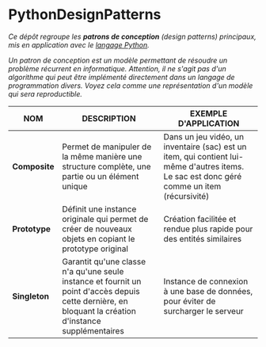# PythonDesignPatterns
_Ce dépôt regroupe les **patrons de conception** (design patterns) principaux, mis en application avec le [langage Python](https://www.python.org/)._

_Un patron de conception est un modèle permettant de résoudre un problème récurrent en informatique. Attention, il ne s'agit pas d'un algorithme qui peut être implémenté directement dans un langage de programmation divers. Voyez cela comme une représentation d'un modèle qui sera reproductible._

|NOM|DESCRIPTION|EXEMPLE D'APPLICATION|
|---|---|---|
|**Composite**|Permet de manipuler de la même manière une structure complète, une partie ou un élément unique|Dans un jeu vidéo, un inventaire (sac) est un item, qui contient lui-même d'autres items. Le sac est donc géré comme un item (récursivité)|
|**Prototype**|Définit une instance originale qui permet de créer de nouveaux objets en copiant le prototype original|Création facilitée et rendue plus rapide pour des entités similaires|
|**Singleton**|Garantit qu'une classe n'a qu'une seule instance et fournit un point d'accès depuis cette dernière, en bloquant la création d'instance supplémentaires|Instance de connexion à une base de données, pour éviter de surcharger le serveur|

